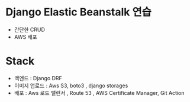# Django Elastic Beanstalk 연습

* 간단한 CRUD
* AWS 배포

# Stack

* 백엔드 : Django DRF
* 이미지 업로드 : Aws S3, boto3 , django storages
* 배포 : Aws 로드 밸런서 , Route 53 , AWS Certificate Manager, Git Action
